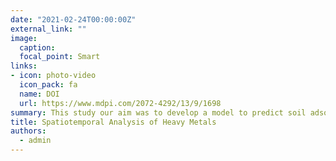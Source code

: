 ```yaml
---
date: "2021-02-24T00:00:00Z"
external_link: ""
image:
  caption: 
  focal_point: Smart
links:
- icon: photo-video
  icon_pack: fa
  name: DOI
  url: https://www.mdpi.com/2072-4292/13/9/1698
summary: This study our aim was to develop a model to predict soil adsorbable heavy metals in arid regions from 1986 to 2016. The overall trends indicated that the concentration and spatial distribution of these heavy metals have historically increased from 1986 to 2016.  
title: Spatiotemporal Analysis of Heavy Metals
authors: 
  - admin
---
```

